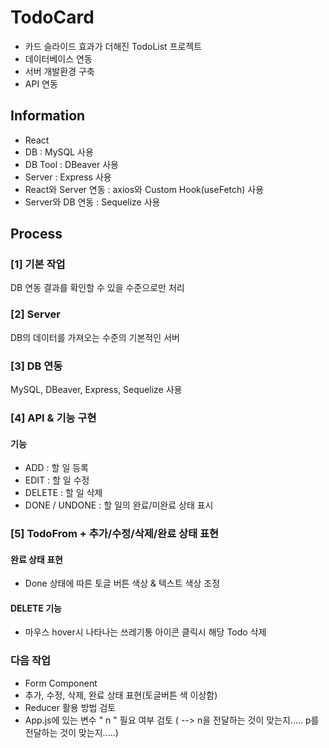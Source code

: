 # TodoCard
* 카드 슬라이드 효과가 더해진 TodoList 프로젝트
* 데이터베이스 연동
* 서버 개발환경 구축
* API 연동


## Information
* React
* DB : MySQL 사용
* DB Tool : DBeaver 사용 
* Server : Express 사용 
* React와 Server 연동 : axios와 Custom Hook(useFetch) 사용 
* Server와 DB 연동 : Sequelize 사용


## Process

### [1] 기본 작업
DB 연동 결과를 확인할 수 있을 수준으로만 처리

### [2] Server
DB의 데이터를 가져오는 수준의 기본적인 서버

### [3] DB 연동
MySQL, DBeaver, Express, Sequelize 사용

### [4] API & 기능 구현
#### 기능
* ADD : 할 일 등록
* EDIT : 할 일 수정
* DELETE : 할 일 삭제
* DONE / UNDONE : 할 일의 완료/미완료 상태 표시

### [5] TodoFrom + 추가/수정/삭제/완료 상태 표현
#### 완료 상태 표현
* Done 상태에 따른 토글 버튼 색상 & 텍스트 색상 조정
#### DELETE 기능
* 마우스 hover시 나타나는 쓰레기통 아이콘 클릭시 해당 Todo 삭제 


### 다음 작업 ###
- Form Component
- 추가, 수정, 삭제, 완료 상태 표현(토글버튼 색 이상함)
- Reducer 활용 방법 검토
- App.js에 있는 변수 " n " 필요 여부 검토
  ( --> n을 전달하는 것이 맞는지..... p를 전달하는 것이 맞는지.....)
